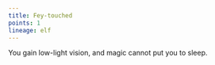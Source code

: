 ```yaml
---
title: Fey-touched
points: 1
lineage: elf
---
```

You gain low-light vision, and magic cannot put you to sleep.
